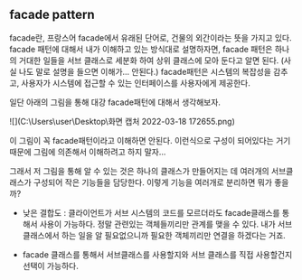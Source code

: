 ## facade pattern

facade란, 프랑스어 facade에서 유래된 단어로, 건물의 외간이라는 뜻을 가지고 있다. facade 패턴에 대해서 내가 이해하고 있는 방식대로 설명하자면, facade 패턴은 하나의 거대한 일들을 서브 클래스로 세분화 하여 상위 클래스에 모아 둔다고 알면 된다. (사실 나도 말로 설명을 들으면 이해가... 안된다.)  facade패턴은 시스템의 복잡성을 감추고, 사용자가 시스템에 접근할 수 있는 인터페이스를 사용자에게 제공한다.

일단 아래의 그림을 통해 대강 facade패턴에 대해서 생각해보자.

![](C:\Users\user\Desktop\화면 캡처 2022-03-18 172655.png)

이 그림이 꼭 facade패턴이라고 이해하면 안된다. 이런식으로 구성이 되어있다는 거기때문에 그림에 의존해서 이해하려고 하지 말자...

그래서 저 그림을 통해 알 수 있는 것은 하나의 클래스가 만들어지는 데 여러개의 서브클래스가 구성되어 작은 기능들을 담당한다. 이렇게 기능을 여러개로 분리하면 뭐가 좋을까?

- 낮은 결합도 : 클라이언트가 서브 시스템의 코드를 모르더라도 facade클래스를 통해서 사용이 가능하다.
  정말 관련있는 객체들끼리만 관계를 맺을 수 있다. 내가 서브 클래스에서 하는 일을 알 필요없으니까 필요한 객체끼리만 연결을 하겠다는 거죠. 

-  facade 클래스를 통해서 서브클래스를 사용할지와 서브 클래스를 직접 사용할건지 선택이 가능하다.



